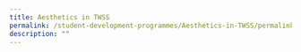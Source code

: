 ```yaml
---
title: Aesthetics in TWSS
permalink: /student-development-programmes/Aesthetics-in-TWSS/permalink
description: ""
---
```

